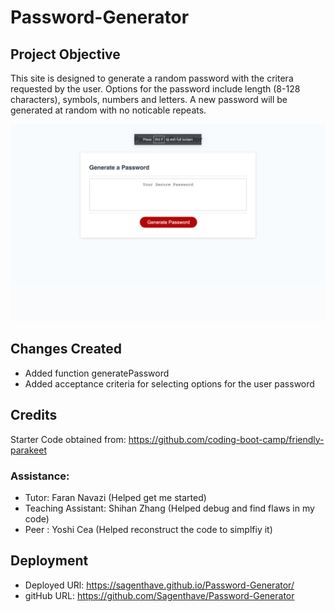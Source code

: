 # Password-Generator

## Project Objective 
This site is designed to generate a random password with the critera requested by the user. Options for the password include length (8-128 characters), symbols, numbers and letters. A new password will be generated at random with no noticable repeats. 

![screenshot](/Screenshot%202023-03-23%20at%202.25.05%20PM.png)

## Changes Created 
- Added function generatePassword
- Added acceptance criteria for selecting options for the user password

## Credits 
Starter Code obtained from: https://github.com/coding-boot-camp/friendly-parakeet 

### Assistance: 
- Tutor: Faran Navazi (Helped get me started)
- Teaching Assistant: Shihan Zhang (Helped debug and find flaws in my code)
- Peer : Yoshi Cea (Helped reconstruct the code to simplfiy it)


## Deployment 
- Deployed URl: https://sagenthave.github.io/Password-Generator/
- gitHub URL: https://github.com/Sagenthave/Password-Generator